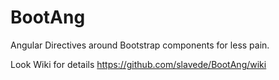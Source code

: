 BootAng
=======

Angular Directives  around Bootstrap components for less pain.

Look Wiki for details https://github.com/slavede/BootAng/wiki
